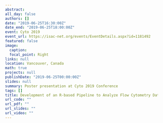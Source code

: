```yaml
---
abstract: 
all_day: false
authors: []
date: "2019-06-25T16:30:00Z"
date_end: "2019-06-25T18:00:00Z"
event: Cyto 2019
event_url: https://isac-net.org/events/EventDetails.aspx?id=1181492
featured: false
image:
  caption: 
  focal_point: Right
links: null
location: Vancouver, Canada
math: true
projects: null
publishDate: "2019-06-25T00:00:00Z"
slides: null
summary: Poster presentation at Cyto 2019 Conference
tags: []
title: Development of an R-based Pipeline to Analyze Flow Cytometry Data
url_code: ""
url_pdf: ""
url_slides: ""
url_video: ""
---
```

